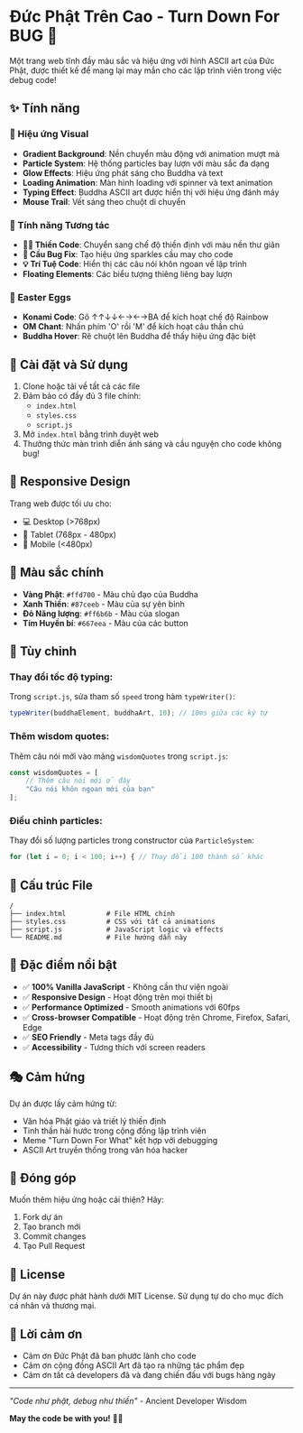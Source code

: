 # Đức Phật Trên Cao - Turn Down For BUG 🙏

Một trang web tĩnh đầy màu sắc và hiệu ứng với hình ASCII art của Đức Phật, được thiết kế để mang lại may mắn cho các lập trình viên trong việc debug code!

## ✨ Tính năng

### 🎨 Hiệu ứng Visual
- **Gradient Background**: Nền chuyển màu động với animation mượt mà
- **Particle System**: Hệ thống particles bay lượn với màu sắc đa dạng
- **Glow Effects**: Hiệu ứng phát sáng cho Buddha và text
- **Loading Animation**: Màn hình loading với spinner và text animation
- **Typing Effect**: Buddha ASCII art được hiển thị với hiệu ứng đánh máy
- **Mouse Trail**: Vết sáng theo chuột di chuyển

### 🎯 Tính năng Tương tác
- **🧘‍♂️ Thiền Code**: Chuyển sang chế độ thiền định với màu nền thư giãn
- **🙏 Cầu Bug Fix**: Tạo hiệu ứng sparkles cầu may cho code
- **💡 Trí Tuệ Code**: Hiển thị các câu nói khôn ngoan về lập trình
- **Floating Elements**: Các biểu tượng thiêng liêng bay lượn

### 🎪 Easter Eggs
- **Konami Code**: Gõ ↑↑↓↓←→←→BA để kích hoạt chế độ Rainbow
- **OM Chant**: Nhấn phím 'O' rồi 'M' để kích hoạt câu thần chú
- **Buddha Hover**: Rê chuột lên Buddha để thấy hiệu ứng đặc biệt

## 🚀 Cài đặt và Sử dụng

1. Clone hoặc tải về tất cả các file
2. Đảm bảo có đầy đủ 3 file chính:
   - `index.html`
   - `styles.css`
   - `script.js`
3. Mở `index.html` bằng trình duyệt web
4. Thưởng thức màn trình diễn ánh sáng và cầu nguyện cho code không bug!

## 📱 Responsive Design

Trang web được tối ưu cho:
- 💻 Desktop (>768px)
- 📱 Tablet (768px - 480px)  
- 📱 Mobile (<480px)

## 🎨 Màu sắc chính

- **Vàng Phật**: `#ffd700` - Màu chủ đạo của Buddha
- **Xanh Thiền**: `#87ceeb` - Màu của sự yên bình
- **Đỏ Năng lượng**: `#ff6b6b` - Màu của slogan
- **Tím Huyền bí**: `#667eea` - Màu của các button

## 🔧 Tùy chỉnh

### Thay đổi tốc độ typing:
Trong `script.js`, sửa tham số `speed` trong hàm `typeWriter()`:
```javascript
typeWriter(buddhaElement, buddhaArt, 10); // 10ms giữa các ký tự
```

### Thêm wisdom quotes:
Thêm câu nói mới vào mảng `wisdomQuotes` trong `script.js`:
```javascript
const wisdomQuotes = [
    // Thêm câu nói mới ở đây
    "Câu nói khôn ngoan mới của bạn"
];
```

### Điều chỉnh particles:
Thay đổi số lượng particles trong constructor của `ParticleSystem`:
```javascript
for (let i = 0; i < 100; i++) { // Thay đổi 100 thành số khác
```

## 📂 Cấu trúc File

```
/
├── index.html          # File HTML chính
├── styles.css          # CSS với tất cả animations
├── script.js           # JavaScript logic và effects
└── README.md           # File hướng dẫn này
```

## 🌟 Đặc điểm nổi bật

- ✅ **100% Vanilla JavaScript** - Không cần thư viện ngoài
- ✅ **Responsive Design** - Hoạt động trên mọi thiết bị  
- ✅ **Performance Optimized** - Smooth animations với 60fps
- ✅ **Cross-browser Compatible** - Hoạt động trên Chrome, Firefox, Safari, Edge
- ✅ **SEO Friendly** - Meta tags đầy đủ
- ✅ **Accessibility** - Tương thích với screen readers

## 🎭 Cảm hứng

Dự án được lấy cảm hứng từ:
- Văn hóa Phật giáo và triết lý thiền định
- Tinh thần hài hước trong cộng đồng lập trình viên
- Meme "Turn Down For What" kết hợp với debugging
- ASCII Art truyền thống trong văn hóa hacker

## 🤝 Đóng góp

Muốn thêm hiệu ứng hoặc cải thiện? Hãy:
1. Fork dự án
2. Tạo branch mới
3. Commit changes
4. Tạo Pull Request

## 📜 License

Dự án này được phát hành dưới MIT License. Sử dụng tự do cho mục đích cá nhân và thương mại.

## 🙏 Lời cảm ơn

- Cảm ơn Đức Phật đã ban phước lành cho code
- Cảm ơn cộng đồng ASCII Art đã tạo ra những tác phẩm đẹp
- Cảm ơn tất cả developers đã và đang chiến đấu với bugs hàng ngày

---

*"Code như phật, debug như thiền"* - Ancient Developer Wisdom

**May the code be with you!** 🙏✨